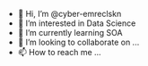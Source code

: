 - 👋 Hi, I’m @cyber-emreclskn
- 👀 I’m interested in Data Science
- 🌱 I’m currently learning SOA
- 💞️ I’m looking to collaborate on ...
- 📫 How to reach me ...

<!---
cyber-emreclskn/cyber-emreclskn is a ✨ special ✨ repository because its `README.md` (this file) appears on your GitHub profile.
You can click the Preview link to take a look at your changes.
--->
